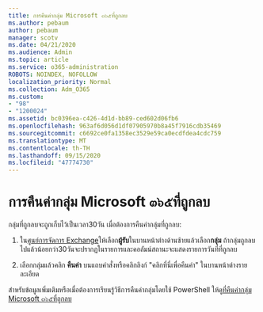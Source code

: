 ```yaml
---
title: การคืนค่ากลุ่ม Microsoft ๓๖๕ที่ถูกลบ
ms.author: pebaum
author: pebaum
manager: scotv
ms.date: 04/21/2020
ms.audience: Admin
ms.topic: article
ms.service: o365-administration
ROBOTS: NOINDEX, NOFOLLOW
localization_priority: Normal
ms.collection: Adm_O365
ms.custom:
- "98"
- "1200024"
ms.assetid: bc0396ea-c426-4d1d-bb89-ced602d06fb6
ms.openlocfilehash: 963af6d056d1df07905970b8a45f7916cdb35469
ms.sourcegitcommit: c6692ce0fa1358ec3529e59ca0ecdfdea4cdc759
ms.translationtype: MT
ms.contentlocale: th-TH
ms.lasthandoff: 09/15/2020
ms.locfileid: "47774730"
---
```

# <a name="restore-a-deleted-microsoft-365-group"></a>การคืนค่ากลุ่ม Microsoft ๓๖๕ที่ถูกลบ

กลุ่มที่ถูกลบจะถูกเก็บไว้เป็นเวลา30วัน เมื่อต้องการคืนค่ากลุ่มที่ถูกลบ:
  
1. ใน[ศูนย์การจัดการ Exchange](https://outlook.office365.com/ecp/)ให้เลือก**ผู้รับ**ในบานหน้าต่างด้านซ้ายแล้วเลือก**กลุ่ม** ถ้ากลุ่มถูกลบไปแล้วน้อยกว่า30วันจะปรากฏในรายการและคอลัมน์สถานะจะแสดงรายการวันที่ที่ถูกลบ

2. เลือกกลุ่มแล้วคลิก **คืนค่า** บนแถบคำสั่งหรือคลิกลิงก์ "คลิกที่นี่เพื่อคืนค่า" ในบานหน้าต่างรายละเอียด

สำหรับข้อมูลเพิ่มเติมหรือเมื่อต้องการเรียนรู้วิธีการคืนค่ากลุ่มโดยใช้ PowerShell ให้ดู[ที่คืนค่ากลุ่ม Microsoft ๓๖๕ที่ถูกลบ](https://go.microsoft.com/fwlink/?linkid=867802)
  